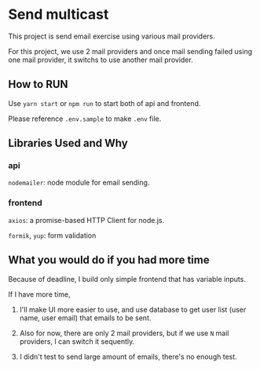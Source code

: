 # Send multicast 

This project is send email exercise using various mail providers.

For this project, we use 2 mail providers and once mail sending failed using one mail provider, it switchs to use another mail provider.

## How to RUN

Use `yarn start` or `npm run` to start both of api and frontend.

Please reference `.env.sample` to make `.env` file.

## Libraries Used and Why

### api

`nodemailer`: node module for email sending.

### frontend

`axios`: a promise-based HTTP Client for node.js.

`formik`, `yup`: form validation

## What you would do if you had more time

Because of deadline, I build only simple frontend that has variable inputs.

If I have more time, 

1. I'll make UI more easier to use, and use database to get user list (user name, user email) that emails to be sent.

2. Also for now, there are only 2 mail providers, but if we use `N` mail providers, I can switch it sequently.

3. I didn't test to send large amount of emails, there's no enough test.
